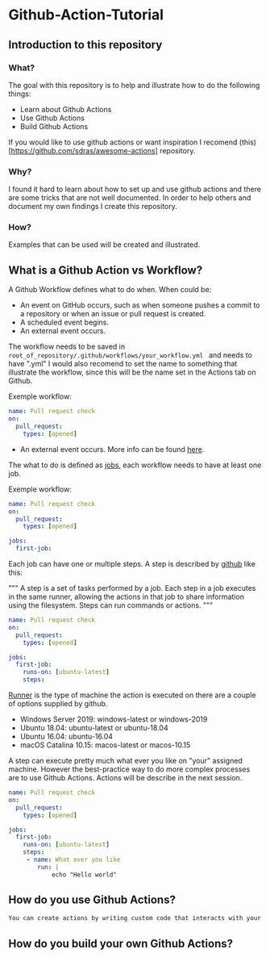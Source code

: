 # Github-Action-Tutorial

## Introduction to this repository

### What? 

The goal with this repository is to help and illustrate how to do the following things: 
- Learn about Github Actions
- Use Github Actions 
- Build Github Actions

If you would like to use github actions or want inspiration I recomend (this)[https://github.com/sdras/awesome-actions] repository. 


### Why?

I found it hard to learn about how to set up and use github actions and there are some tricks that are not well documented. In order to help others and document my own findings I create this repository. 


### How? 

Examples that can be used will be created and illustrated. 


## What is a Github Action vs Workflow? 

A Github Workflow defines what to do when. When could be: 

- An event on GitHub occurs, such as when someone pushes a commit to a repository or when an issue or pull request is created.
- A scheduled event begins.
- An external event occurs.

The workflow needs to be saved in ```root_of_repository/.github/workflows/your_workflow.yml ``` and needs to have ".yml" I would also recomend to set the name to something that illustrate the workflow, since this will be the name set in the Actions tab on Github. 

Exemple workflow: 

```yaml
name: Pull request check
on:
  pull_request:
    types: [opened]

```

- An external event occurs.
More info can be found [here](https://help.github.com/en/actions/configuring-and-managing-workflows/configuring-a-workflow#triggering-a-workflow-with-events). 

The what to do is defined as [jobs](https://help.github.com/en/actions/getting-started-with-github-actions/core-concepts-for-github-actions#job), each workflow needs to have at least one job. 

Exemple workflow: 

```yaml
name: Pull request check
on:
  pull_request:
    types: [opened]

jobs:
  first-job:
```

Each job can have one or multiple steps. A step is described by [github](https://help.github.com/en/actions/getting-started-with-github-actions/core-concepts-for-github-actions#job) like this: 

"""
A step is a set of tasks performed by a job. Each step in a job executes in the same runner, allowing the actions in that job to share information using the filesystem. Steps can run commands or actions.
"""

```yaml
name: Pull request check
on:
  pull_request:
    types: [opened]

jobs:
  first-job:
    runs-on: [ubuntu-latest]
    steps:
```
[Runner](https://help.github.com/en/actions/getting-started-with-github-actions/core-concepts-for-github-actions#runner) is the type of machine the action is executed on there are a couple of options supplied by github. 

- Windows Server 2019:	windows-latest or windows-2019
- Ubuntu 18.04:	ubuntu-latest or ubuntu-18.04
- Ubuntu 16.04:	ubuntu-16.04
- macOS Catalina 10.15:	macos-latest or macos-10.15

A step can execute pretty much what ever you like on "your" assigned machine. However the best-practice way to do more complex processes are to use Github Actions. Actions will be describe in the next session.
```yaml
name: Pull request check
on:
  pull_request:
    types: [opened]

jobs:
  first-job:
    runs-on: [ubuntu-latest]
    steps:
     - name: What ever you like
        run: |
            echo "Hello world" 
```


## How do you use Github Actions? 


``` txt
You can create actions by writing custom code that interacts with your repository in any way you'd like, including integrating with GitHub's APIs and any publicly available third-party API. For example, an action can publish npm modules, send SMS alerts when urgent issues are created, or deploy production-ready code.

```

## How do you build your own Github Actions? 

